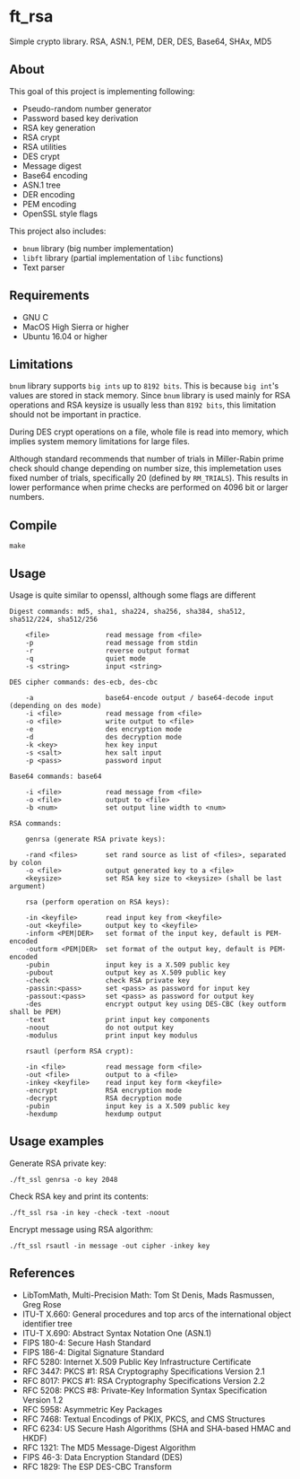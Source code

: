 # ft_rsa
Simple crypto library. RSA, ASN.1, PEM, DER, DES, Base64, SHAx, MD5

## About
This goal of this project is implementing following:
* Pseudo-random number generator
* Password based key derivation
* RSA key generation
* RSA crypt
* RSA utilities
* DES crypt
* Message digest
* Base64 encoding
* ASN.1 tree
* DER encoding
* PEM encoding
* OpenSSL style flags

This project also includes:
* ```bnum``` library (big number implementation)
* ```libft``` library (partial implementation of ```libc``` functions)
* Text parser

## Requirements
* GNU C
* MacOS High Sierra or higher
* Ubuntu 16.04 or higher

## Limitations
```bnum``` library supports ``big ints`` up to ```8192 bits```. This is because ```big int```'s
values are stored in stack memory. Since ```bnum``` library is used mainly for RSA operations
and RSA keysize is usually less than ```8192 bits```, this limitation should not be important in practice.

During DES crypt operations on a file, whole file is read into memory,
which implies system memory limitations for large files.

Although standard recommends that number of trials in Miller-Rabin prime check should change depending
on number size, this implemetation uses fixed number of trials, specifically 20 (defined by ```RM_TRIALS```). 
This results in lower performance when prime checks are performed on 4096 bit or larger numbers.

## Compile
```make```

## Usage
Usage is quite similar to openssl, although some flags are different

```
Digest commands: md5, sha1, sha224, sha256, sha384, sha512, sha512/224, sha512/256

    <file>              read message from <file>
    -p                  read message from stdin
    -r                  reverse output format
    -q                  quiet mode
    -s <string>         input <string>

DES cipher commands: des-ecb, des-cbc

    -a                  base64-encode output / base64-decode input (depending on des mode)
    -i <file>           read message from <file>
    -o <file>           write output to <file>
    -e                  des encryption mode
    -d                  des decryption mode
    -k <key>            hex key input
    -s <salt>           hex salt input
    -p <pass>           password input

Base64 commands: base64

    -i <file>           read message from <file>
    -o <file>           output to <file>
    -b <num>            set output line width to <num>

RSA commands:

    genrsa (generate RSA private keys):
    
    -rand <files>       set rand source as list of <files>, separated by colon
    -o <file>           output generated key to a <file>
    <keysize>           set RSA key size to <keysize> (shall be last argument)
    
    rsa (perform operation on RSA keys):
    
    -in <keyfile>       read input key from <keyfile>
    -out <keyfile>      output key to <keyfile>
    -inform <PEM|DER>   set format of the input key, default is PEM-encoded
    -outform <PEM|DER>  set format of the output key, default is PEM-encoded
    -pubin              input key is a X.509 public key
    -pubout             output key as X.509 public key
    -check              check RSA private key
    -passin:<pass>      set <pass> as password for input key
    -passout:<pass>     set <pass> as password for output key
    -des                encrypt output key using DES-CBC (key outform shall be PEM)
    -text               print input key components
    -noout              do not output key
    -modulus            print input key modulus
    
    rsautl (perform RSA crypt):
    
    -in <file>          read message form <file>
    -out <file>         output to a <file>
    -inkey <keyfile>    read input key form <keyfile>
    -encrypt            RSA encryption mode
    -decrypt            RSA decryption mode
    -pubin              input key is a X.509 public key
    -hexdump            hexdump output
```
## Usage examples
Generate RSA private key:
```
./ft_ssl genrsa -o key 2048
```
Check RSA key and print its contents:
```
./ft_ssl rsa -in key -check -text -noout
```
Encrypt message using RSA algorithm:
```
./ft_ssl rsautl -in message -out cipher -inkey key
```
## References
* LibTomMath, Multi-Precision Math: Tom St Denis, Mads Rasmussen, Greg Rose
* ITU-T X.660: General procedures and top arcs of the international object identifier tree
* ITU-T X.690: Abstract Syntax Notation One (ASN.1)
* FIPS 180-4: Secure Hash Standard
* FIPS 186-4: Digital Signature Standard
* RFC 5280: Internet X.509 Public Key Infrastructure Certificate
* RFC 3447: PKCS #1: RSA Cryptography Specifications Version 2.1
* RFC 8017: PKCS #1: RSA Cryptography Specifications Version 2.2
* RFC 5208: PKCS #8: Private-Key Information Syntax Specification Version 1.2
* RFC 5958: Asymmetric Key Packages
* RFC 7468: Textual Encodings of PKIX, PKCS, and CMS Structures
* RFC 6234: US Secure Hash Algorithms (SHA and SHA-based HMAC and HKDF)
* RFC 1321: The MD5 Message-Digest Algorithm
* FIPS 46-3: Data Encryption Standard (DES)
* RFC 1829: The ESP DES-CBC Transform
